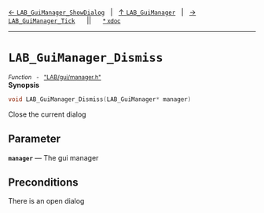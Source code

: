 [&#8592; `LAB_GuiManager_ShowDialog`](LAB--gui--managerh--lab_guimanager--lab_guimanager_showdialog.md)&nbsp;&nbsp;&nbsp;|&nbsp;&nbsp;&nbsp;[&#8593; `LAB_GuiManager`](LAB--gui--managerh--lab_guimanager.md)&nbsp;&nbsp;&nbsp;|&nbsp;&nbsp;&nbsp;[&#8594; `LAB_GuiManager_Tick`](LAB--gui--managerh--lab_guimanager--lab_guimanager_tick.md)&nbsp;&nbsp;&nbsp;&nbsp;&nbsp;&nbsp;||&nbsp;&nbsp;&nbsp;&nbsp;&nbsp;&nbsp;<small>[\* xdoc](../xdoc/LAB\gui.xmd#L344)</small>
***

# `LAB_GuiManager_Dismiss`
<small>*Function* &nbsp; - &nbsp; ["LAB/gui/manager.h"](../include/LAB/gui/manager.h)</small>  
**Synopsis**

```cpp
void LAB_GuiManager_Dismiss(LAB_GuiManager* manager)
```

Close the current dialog

## Parameter
**`manager`** &#8213; The gui manager  
## Preconditions

There is an open dialog


